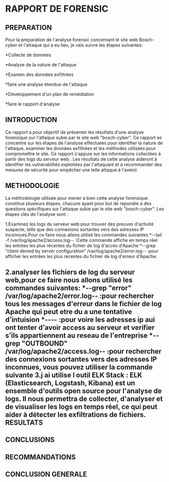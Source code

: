RAPPORT DE FORENSIC 
=================
PREPARATION  
------------
Pour la preparation de l٬analyse forensic concernant le site web Bosch-cyber et l'attaque qui a eu lieu, je vais suivre les étapes suivantes:

*Collecte de données

*Analyse de la nature de l'attaque

*Examen des données exfiltrées

*faire une analyse étendue de l'attaque

*Développement d'un plan de remédiation

*faire le rapport d՚analyse

INTRODUCTION 
-----------
Ce rapport a pour objectif de présenter les résultats d'une analyse forensique sur l'attaque subie par le site web "bosch-cyber". Ce rapport se concentre sur les étapes de l'analyse effectuées pour identifier la nature de l'attaque, examiner les données exfiltrées et les méthodes utilisées pour compromettre le site. Ce rapport s'appuie sur les informations collectées à partir des logs du serveur web . Les résultats de cette analyse aideront à identifier les vulnérabilités exploitées par l'attaquant et à recommander des mesures de sécurité pour empêcher une telle attaque à l'avenir.

METHODOLOGIE 
------------
La méthodologie  utilisée pour mener a bien cette analyse forensique constitue  plusieurs étapes, chacune ayant pour but de répondre à des questions spécifiques sur l'attaque subie par le site web "bosch-cyber". Les étapes clés de l'analyse sont :

1.Examinez les logs du serveur web pour trouver des preuves d'activité suspecte, telle que des connexions sortantes vers des adresses IP inconnues.Pour ce faire nous allons utilisé les  commandes suivantes 
*--tail -f /var/log/apache2/access.log-- :Cette commande affiche en temps réel les entrées les plus récentes du fichier de log d'accès d'Apache
*--grep "client denied by server configuration" /var/log/apache2/error.log--  :pour afficher les entrées les plus récentes du fichier de log d'erreur d'Apache.  

2.analyser les fichiers de log du serveur web,pour ce faire nous allons utilisé les commandes suivantes:
*--grep "error" /var/log/apache2/error.log-- :pour rechercher tous les messages d'erreur dans le fichier de log Apache qui peut etre du a une tentative d՚intuision
*---- :pour voire les adresses ip aui ont  tenter d՚avoir access au serveur et verifier s՚ils  appartiennent au reseau de l՚entreprise 
*--grep "OUTBOUND" /var/log/apache2/access.log-- ։pour rechercher des connexions sortantes vers des adresses IP inconnues, vous pouvez utiliser la commande suivante
3.j ai utilise l outil ELK Stack : ELK (Elasticsearch, Logstash, Kibana) est un ensemble d'outils open source pour l'analyse de logs. Il nous permettra de collecter, d'analyser et de visualiser les logs en temps réel, ce qui peut aider à détecter les exfiltrations de fichiers.
RESULTATS
----------

CONCLUSIONS
-----------
RECOMMANDATIONS
-----------
CONCLUSION GENERALE 
------------
